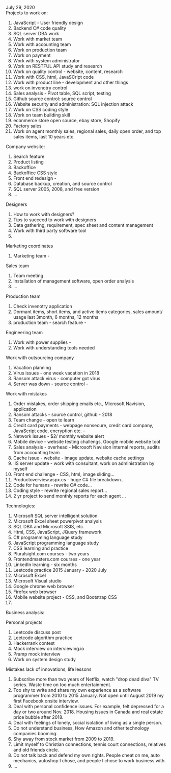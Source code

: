 July 29, 2020<br>
Projects to work on:<br>

1. JavaScript - User friendly design<br>
2. Backend C# code quality<br>
3. SQL server DBA work<br>
4. Work with market team<br>
5. Work with accounting team<br>
6. Work on production team<br>
7. Work on payment<br>
8. Work with system administrator<br>
9. Work on RESTFUL API study and research<br>
10. Work on quality control - website, content, research <br>
11. Work with CSS, html, JavaSCript code<br>
12. Work with product line - development and other things<br>
13. work on invenotry control<br>
14. Sales analysis - Pivot table, SQL script, testing <br>
15. Github source control: source control<br>
16. Website security and administration: SQL injection attack<br>
17. Work on CSS coding style<br>
18. Work on team building skill<br> 
19. econmerce store open source, ebay store, Shopify<br>
20. Factory sales<br>
21. Work on agent monthly sales, regional sales, daily open order, and top sales items, last 10 years etc. <br>

Company website:<br>
1. Search feature<br>
2. Product listing<br>
3. Backoffice <br>
4. Backoffice CSS style <br>
5. Front end redesign - <br>
6. Database backup, creation, and source control<br>
7. SQL server 2005, 2008, and free version <br>
8. ...

Designers<br>
1. How to work with designers? <br>
2. Tips to succeed to work with designers<br>
3. Data gathering, requirement, spec sheet and content management<br>
4. Work with third party software tool<br>
5. 

Marketing coordinates<br>
1. Marketing team - <br>

Sales team<br>
1. Team meeting<br>
2. Installation of management software, open order analysis<br>
3. ...

Production team<br>
1. Check invenotry application<br>
2. Dormant items, short items, and active items categories, sales amount/ usage last 3month, 6 months, 12 months<br>
3. production team - search feature - <br>

Engineering team<br>
1. Work with power supplies - <br>
2. Work with understanding tools needed<br>

Work with outsourcing company<br>
1. Vacation planning<br>
2. Virus issues - one week vacation in 2018 <br>
3. Ransom attack virus - computer got virus <br>
4. Server was down - source control - <br>

Work with mistakes<br>
1. Order mistakes, order shipping emails etc., Microsoft Navision, application<br>
2. Ransom attacks - source control, github - 2018<br>
3. Team change - open to learn <br>
4. Credit card payments - webpage nonsecure, credit card company, JavaScript code, encryption etc. - <br>
5. Network issues - $2/ monthly website alert<br>
6. Mobile device - website testing challengs, Google mobile website tool<br>
7. Sales analysis - overhead - Microsoft Navision internal reports, audits from accounting team<br>
8. Cache issue - website - image update, website cache settings <br>
9. IIS server update - work with consultant, work on administration by myself<br>
10. Front end challenge - CSS, html, image sliding...<br>
11. Productoverview.aspx.cs - huge C# file breakdown...<br>
12. Code for humans - rewrite C# code...<br>
13. Coding style - rewrite regional sales report...<br>
14. 2 yr project to send monthly reports for each agent ...<br>



Technologies:<br>
1. Microsoft SQL server intelligent solution<br>
2. Microsoft Excel sheet powerpivot analysis<br>
3. SQL DBA and Microsoft SSIS, etc. <br>
4. Html, CSS, JavaScript, JQuery framework<br>
5. C# programming language study<br>
6. JavaScript programming language study<br>
7. CSS learning and practice<br>
8. Pluralsight.com courses - two years<br>
9. Frontendmasters.com courses - one year<br>
10. LinkedIn learning - six months<br>
11. Leetcode practice 2015 January - 2020 July<br>
12. Microsoft Excel<br>
13. Microsoft Visual studio<br>
14. Google chrome web browser<br>
15. Firefox web browser<br>
16. Mobile website project - CSS, and Bootstrap CSS<br>
17. <br>

Business analysis:<br>


Personal projects<br>
1. Leetcode discuss post<br>
2. Leetcode algorithm practice<br>
3. Hackerrank contest<br>
4. Mock interview on interviewing.io<br>
5. Pramp mock interview <br>
6. Work on system design study<br> 

Mistakes lack of innovations, life lessons<br>
1. Subscribe more than two years of Netflix, watch "drop dead diva" TV series. Waste time on too much entertainment.<br>
2. Too shy to write and share my own experience as a software programmer from 2010 to 2015 January. Not open until August 2019 my first Facebook onsite interview.<br>
3. Deal with personal confidence issues. For example, felt depressed for a day or two around Nov. 2018. Housing issues in Canada and real estate price bubble after 2018.<br>
4. Deal with feelings of lonely, social isolation of living as a single person. <br>
5. Do not understand business, How Amazon and other technology companies booming. <br>
6. Shy away from stock market from 2009 to 2019. <br>
7. Limit myself to Christian connections, tennis court connections, relatives and old friends circle. <br>
8. Do not talk back and defend my own rights. People cheat on me, auto mechanics, autoshop I chose, and people I chose to work business with. <br>
9. ...
